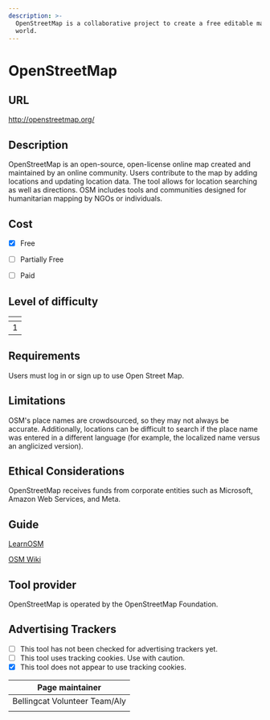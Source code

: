 ```yaml
---
description: >-
  OpenStreetMap is a collaborative project to create a free editable map of the
  world.
---
```


# OpenStreetMap

## URL

http://openstreetmap.org/

## Description

OpenStreetMap is an open-source, open-license online map created and maintained by an online community. Users contribute to the map by adding locations and updating location data. The tool allows for location searching as well as directions. OSM includes tools and communities designed for humanitarian mapping by NGOs or individuals.

## Cost

* [x] Free
* [ ] Partially Free
* [ ] Paid



## Level of difficulty

<table><thead><tr><th data-type="rating" data-max="5"></th></tr></thead><tbody><tr><td>1</td></tr></tbody></table>

## Requirements

Users must log in or sign up to use Open Street Map.

## Limitations

OSM's place names are crowdsourced, so they may not always be accurate. Additionally, locations can be difficult to search if the place name was entered in a different language (for example, the localized name versus an anglicized version).

## Ethical Considerations

OpenStreetMap receives funds from corporate entities such as Microsoft, Amazon Web Services, and Meta.

## Guide

[LearnOSM](https://learnosm.org/en/)

[OSM Wiki](https://wiki.openstreetmap.org/wiki/Beginners'_guide)

## Tool provider

OpenStreetMap is operated by the OpenStreetMap Foundation.

## Advertising Trackers

* [ ] This tool has not been checked for advertising trackers yet.
* [ ] This tool uses tracking cookies. Use with caution.
* [x] This tool does not appear to use tracking cookies.

| Page maintainer               |
| ----------------------------- |
| Bellingcat Volunteer Team/Aly |
|                               |

